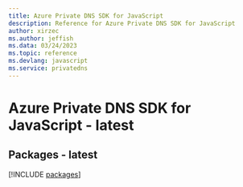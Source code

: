 ```yaml
---
title: Azure Private DNS SDK for JavaScript
description: Reference for Azure Private DNS SDK for JavaScript
author: xirzec
ms.author: jeffish
ms.data: 03/24/2023
ms.topic: reference
ms.devlang: javascript
ms.service: privatedns
---
```

# Azure Private DNS SDK for JavaScript - latest
## Packages - latest
[!INCLUDE [packages](private-dns-index.md)]